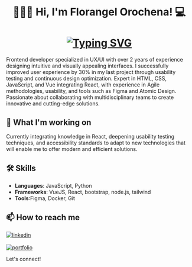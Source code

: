 <h1 align="center"> 👩🏻‍💻 Hi, I'm Florangel Orochena! 💻</h1>

<h1 align="center">
<a href="https://git.io/typing-svg"><img src="https://readme-typing-svg.demolab.com?font=Roboto&size=25&pause=1000&color=2EC227&center=true&vCenter=true&width=435&lines=FrontEnd+Developer;UX+/+UI+Designer" alt="Typing SVG" /></a>
</h1>

Frontend developer specialized in UX/UI with over 2 years of experience designing intuitive and visually appealing interfaces. I successfully improved user experience by 30% in my last project through usability testing and continuous design optimization. Expert in HTML, CSS, JavaScript, and Vue integrating React, with experience in Agile methodologies, usability, and tools such as Figma and Atomic Design. Passionate about collaborating with multidisciplinary teams to create innovative and cutting-edge solutions.

## 🚀 What I'm working on

Currently integrating knowledge in React, deepening usability testing techniques, and accessibility standards to adapt to new technologies that will enable me to offer modern and efficient solutions.

## 🛠 Skills

- **Languages**: JavaScript, Python
- **Frameworks**: VueJS, React, bootstrap, node.js, tailwind
- **Tools**:Figma, Docker, Git


## 📫 How to reach me

<a href="https://www.linkedin.com/in/f-orochena2609" target="_blank" rel="noopener noreferrer">
<img title="linkedin" src="https://img.shields.io/badge/LinkedIn-0077B5?style=for-the-badge&logo=linkedin&logoColor=white" /></a>
<br>
<br>
<a href="###" target="_blank" rel="noopener noreferrer">
<img title="portfolio" src="https://img.shields.io/badge/Portfolio-255E63?style=for-the-badge&logo=About.me&logoColor=white" />
</a>


Let's connect!
